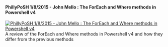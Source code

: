 ﻿#### PhillyPoSH 1/8/2015 - John Mello : The ForEach and Where methods in Powershell v4

[![PhillyPoSH 1/8/2015 - John Mello : The ForEach and Where methods in Powershell v4](https://i3.ytimg.com/vi/vc2Ukz2N9WQ/hqdefault.jpg "PhillyPoSH 1/8/2015 - John Mello : The ForEach and Where methods in Powershell v4")](https://www.youtube.com/watch?v=vc2Ukz2N9WQ)
A review of the ForEach and Where methods in Powershell v4 and how they differ from the previous methods



